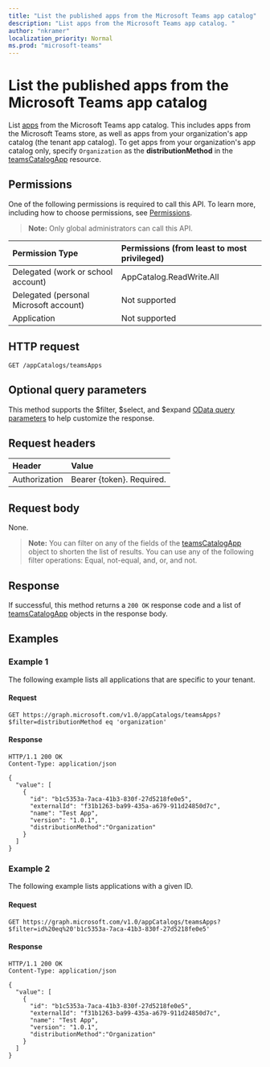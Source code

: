 ```yaml
---
title: "List the published apps from the Microsoft Teams app catalog"
description: "List apps from the Microsoft Teams app catalog. "
author: "nkramer"
localization_priority: Normal
ms.prod: "microsoft-teams"
---
```


# List the published apps from the Microsoft Teams app catalog



List [apps](../resources/teamsapp.md) from the Microsoft Teams app catalog. 
This includes apps from the Microsoft Teams store, as well as apps from your organization's app catalog (the tenant app catalog). To get apps from your organization's app catalog only, specify `Organization` as the **distributionMethod** in the [teamsCatalogApp](../resources/teamsapp.md) resource.

## Permissions

One of the following permissions is required to call this API. To learn more, including how to choose permissions, see [Permissions](https://developer.microsoft.com/graph/docs/concepts/permissions_reference).

>**Note:** Only global administrators can call this API. 

| Permission Type                        | Permissions (from least to most privileged)|
|:----------------------------------     |:-------------|
| Delegated (work or school account)     | AppCatalog.ReadWrite.All |
| Delegated (personal Microsoft account) | Not supported|
| Application                            | Not supported|

## HTTP request
<!-- { "blockType": "ignored" } -->
```http
GET /appCatalogs/teamsApps
```

## Optional query parameters
This method supports the $filter, $select, and $expand [OData query parameters](/graph/query-parameters) to help customize the response.

## Request headers

| Header        | Value           |
|:--------------|:--------------  |
| Authorization | Bearer {token}. Required.  |

## Request body
None.

>**Note:** You can filter on any of the fields of the [teamsCatalogApp](../resources/teamsapp.md) object to shorten the list of results. You can use any of the following filter operations: Equal, not-equal, and, or, and not.

## Response
If successful, this method returns a `200 OK` response code and a list of [teamsCatalogApp](../resources/teamsapp.md) objects in the response body.

## Examples
### Example 1
The following example lists all applications that are specific to your tenant.

#### Request
```
GET https://graph.microsoft.com/v1.0/appCatalogs/teamsApps?$filter=distributionMethod eq 'organization'
```

#### Response
```
HTTP/1.1 200 OK
Content-Type: application/json

{
  "value": [
    {
      "id": "b1c5353a-7aca-41b3-830f-27d5218fe0e5",
      "externalId": "f31b1263-ba99-435a-a679-911d24850d7c",
      "name": "Test App",
      "version": "1.0.1",
      "distributionMethod":"Organization"
    }
  ]
}
```

### Example 2

The following example lists applications with a given ID.

#### Request
```
GET https://graph.microsoft.com/v1.0/appCatalogs/teamsApps?$filter=id%20eq%20'b1c5353a-7aca-41b3-830f-27d5218fe0e5'
```

#### Response
```
HTTP/1.1 200 OK
Content-Type: application/json

{
  "value": [
    {
      "id": "b1c5353a-7aca-41b3-830f-27d5218fe0e5",
      "externalId": "f31b1263-ba99-435a-a679-911d24850d7c",
      "name": "Test App",
      "version": "1.0.1",
      "distributionMethod":"Organization"
    }
  ]
}
```

